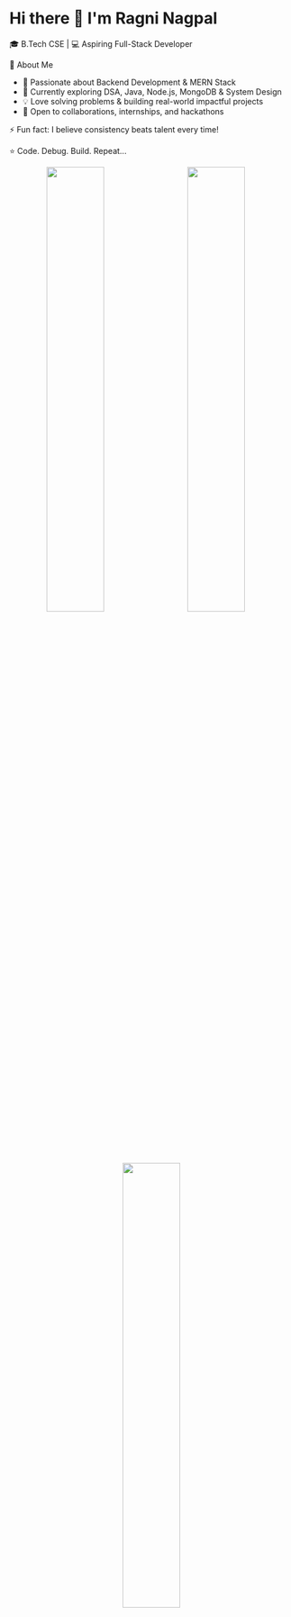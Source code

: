# Hi there 👋 I'm Ragni Nagpal  

🎓 B.Tech CSE | 💻 Aspiring Full-Stack Developer  

🌟 About Me  
- 🚀 Passionate about Backend Development & MERN Stack 
- 🌱 Currently exploring DSA, Java, Node.js, MongoDB & System Design
- 💡 Love solving problems & building real-world impactful projects
- 🤝 Open to collaborations, internships, and hackathons

⚡ Fun fact: I believe consistency beats talent every time! 

⭐️ Code. Debug. Build. Repeat...


<!-- First row -->
<p align="center">
  <img src="https://github-readme-stats.vercel.app/api?username=RagniNagpal&show_icons=true&theme=radical" width="45%" />
  &nbsp;&nbsp;&nbsp;&nbsp; 
<img src="https://github-readme-streak-stats.herokuapp.com/?user=RagniNagpal&theme=radical" width="45%" />
  &nbsp;&nbsp;&nbsp;&nbsp;</p>

<!-- Second row -->
<p align="center">
    <img src="https://github-readme-stats.vercel.app/api/top-langs/?username=RagniNagpal&layout=compact&theme=radical" width="45%" />

</p>



